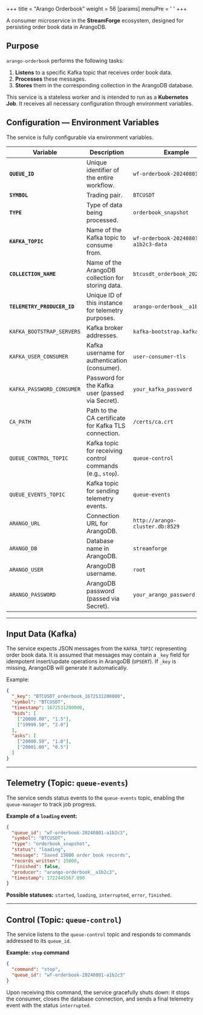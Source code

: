 +++
title = "Arango Orderbook"
weight = 56
[params]
  menuPre = '<i class="fa-fw fas fa-database"></i> '
+++

A consumer microservice in the **StreamForge** ecosystem, designed for persisting order book data in ArangoDB.

## Purpose

`arango-orderbook` performs the following tasks:

1. **Listens** to a specific Kafka topic that receives order book data.
2. **Processes** these messages.
3. **Stores** them in the corresponding collection in the ArangoDB database.

This service is a stateless worker and is intended to run as a **Kubernetes Job**.
It receives all necessary configuration through environment variables.

## Configuration — Environment Variables

The service is fully configurable via environment variables.

| Variable                    | Description                                                | Example                             |
| --------------------------- | ---------------------------------------------------------- | ----------------------------------- |
| **`QUEUE_ID`**              | Unique identifier of the entire workflow.                  | `wf-orderbook-20240801-a1b2c3`      |
| **`SYMBOL`**                | Trading pair.                                              | `BTCUSDT`                           |
| **`TYPE`**                  | Type of data being processed.                              | `orderbook_snapshot`                |
| **`KAFKA_TOPIC`**           | Name of the Kafka topic to consume from.                   | `wf-orderbook-20240801-a1b2c3-data` |
| **`COLLECTION_NAME`**       | Name of the ArangoDB collection for storing data.          | `btcusdt_orderbook_2024_08_01`      |
| **`TELEMETRY_PRODUCER_ID`** | Unique ID of this instance for telemetry purposes.         | `arango-orderbook__a1b2c3`          |
| `KAFKA_BOOTSTRAP_SERVERS`   | Kafka broker addresses.                                    | `kafka-bootstrap.kafka:9093`        |
| `KAFKA_USER_CONSUMER`       | Kafka username for authentication (consumer).              | `user-consumer-tls`                 |
| `KAFKA_PASSWORD_CONSUMER`   | Password for the Kafka user (passed via Secret).           | `your_kafka_password`               |
| `CA_PATH`                   | Path to the CA certificate for Kafka TLS connection.       | `/certs/ca.crt`                     |
| `QUEUE_CONTROL_TOPIC`       | Kafka topic for receiving control commands (e.g., `stop`). | `queue-control`                     |
| `QUEUE_EVENTS_TOPIC`        | Kafka topic for sending telemetry events.                  | `queue-events`                      |
| `ARANGO_URL`                | Connection URL for ArangoDB.                               | `http://arango-cluster.db:8529`     |
| `ARANGO_DB`                 | Database name in ArangoDB.                                 | `streamforge`                       |
| `ARANGO_USER`               | ArangoDB username.                                         | `root`                              |
| `ARANGO_PASSWORD`           | ArangoDB password (passed via Secret).                     | `your_arango_password`              |

---

## Input Data (Kafka)

The service expects JSON messages from the `KAFKA_TOPIC` representing order book data.
It is assumed that messages may contain a `_key` field for idempotent insert/update operations in ArangoDB (`UPSERT`).
If `_key` is missing, ArangoDB will generate it automatically.

Example:

```json
{
  "_key": "BTCUSDT_orderbook_1672531200000",
  "symbol": "BTCUSDT",
  "timestamp": 1672531200000,
  "bids": [
    ["20000.00", "1.5"],
    ["19999.50", "2.0"]
  ],
  "asks": [
    ["20000.50", "1.0"],
    ["20001.00", "0.5"]
  ]
}
```

---

## Telemetry (Topic: `queue-events`)

The service sends status events to the `queue-events` topic, enabling the `queue-manager` to track job progress.

**Example of a `loading` event:**

```json
{
  "queue_id": "wf-orderbook-20240801-a1b2c3",
  "symbol": "BTCUSDT",
  "type": "orderbook_snapshot",
  "status": "loading",
  "message": "Saved 15000 order book records",
  "records_written": 15000,
  "finished": false,
  "producer": "arango-orderbook__a1b2c3",
  "timestamp": 1722445567.890
}
```

**Possible statuses:** `started`, `loading`, `interrupted`, `error`, `finished`.

---

## Control (Topic: `queue-control`)

The service listens to the `queue-control` topic and responds to commands addressed to its `queue_id`.

**Example: `stop` command**

```json
{
  "command": "stop",
  "queue_id": "wf-orderbook-20240801-a1b2c3"
}
```

Upon receiving this command, the service gracefully shuts down:
it stops the consumer, closes the database connection, and sends a final telemetry event with the status `interrupted`.

